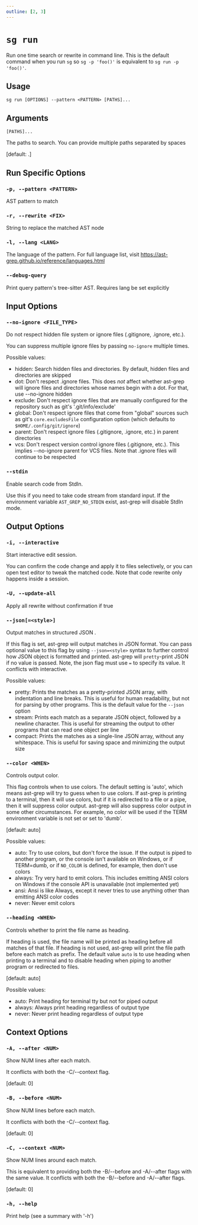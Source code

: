 ```yaml
---
outline: [2, 3]
---
```


# `sg run`

Run one time search or rewrite in command line.
This is the default command when you run `sg` so `sg -p 'foo()'` is equivalent to `sg run -p 'foo()'`.

## Usage

```shell
sg run [OPTIONS] --pattern <PATTERN> [PATHS]...
```

## Arguments

`[PATHS]...`

The paths to search. You can provide multiple paths separated by spaces

[default: .]


## Run Specific Options

### `-p, --pattern <PATTERN>`

AST pattern to match

### `-r, --rewrite <FIX>`

String to replace the matched AST node

### `-l, --lang <LANG>`

The language of the pattern. For full language list, visit https://ast-grep.github.io/reference/languages.html

### `--debug-query`

Print query pattern's tree-sitter AST. Requires lang be set explicitly

## Input Options

### `--no-ignore <FILE_TYPE>`

Do not respect hidden file system or ignore files (.gitignore, .ignore, etc.).

You can suppress multiple ignore files by passing `no-ignore` multiple times.

Possible values:
- hidden:  Search hidden files and directories. By default, hidden files and directories are skipped
- dot:     Don't respect .ignore files. This does *not* affect whether ast-grep will ignore files and directories whose names begin with a dot. For that, use --no-ignore hidden
- exclude: Don't respect ignore files that are manually configured for the repository such as git's '.git/info/exclude'
- global:  Don't respect ignore files that come from "global" sources such as git's `core.excludesFile` configuration option (which defaults to `$HOME/.config/git/ignore`)
- parent:  Don't respect ignore files (.gitignore, .ignore, etc.) in parent directories
- vcs:     Don't respect version control ignore files (.gitignore, etc.). This implies --no-ignore parent for VCS files. Note that .ignore files will continue to be respected

### `--stdin`

Enable search code from StdIn.

Use this if you need to take code stream from standard input. If the environment variable `AST_GREP_NO_STDIN` exist, ast-grep will disable StdIn mode.

## Output Options

### `-i, --interactive`

Start interactive edit session.

You can confirm the code change and apply it to files selectively, or you can open text editor to tweak the matched code. Note that code rewrite only happens inside a session.

### `-U, --update-all`

Apply all rewrite without confirmation if true

### `--json[=<style>]`
Output matches in structured JSON .

If this flag is set, ast-grep will output matches in JSON format. You can pass optional value to this flag by using `--json=<style>` syntax to further control how JSON object is formatted and printed. ast-grep will `pretty`-print JSON if no value is passed. Note, the json flag must use `=` to specify its value. It conflicts with interactive.

Possible values:
- pretty:  Prints the matches as a pretty-printed JSON array, with indentation and line breaks. This is useful for human readability, but not for parsing by other programs. This is the default value for the `--json` option
- stream:  Prints each match as a separate JSON object, followed by a newline character. This is useful for streaming the output to other programs that can read one object per line
- compact: Prints the matches as a single-line JSON array, without any whitespace. This is useful for saving space and minimizing the output size

### `--color <WHEN>`
Controls output color.

This flag controls when to use colors. The default setting is 'auto', which means ast-grep will try to guess when to use colors. If ast-grep is printing to a terminal, then it will use colors, but if it is redirected to a file or a pipe, then it will suppress color output. ast-grep will also suppress color output in some other circumstances. For example, no color will be used if the TERM environment variable is not set or set to 'dumb'.

[default: auto]

Possible values:
- auto:   Try to use colors, but don't force the issue. If the output is piped to another program, or the console isn't available on Windows, or if TERM=dumb, or if `NO_COLOR` is defined, for example, then don't use colors
- always: Try very hard to emit colors. This includes emitting ANSI colors on Windows if the console API is unavailable (not implemented yet)
- ansi:   Ansi is like Always, except it never tries to use anything other than emitting ANSI color codes
- never:  Never emit colors

### `--heading <WHEN>`

Controls whether to print the file name as heading.

If heading is used, the file name will be printed as heading before all matches of that file. If heading is not used, ast-grep will print the file path before each match as prefix. The default value `auto` is to use heading when printing to a terminal and to disable heading when piping to another program or redirected to files.

[default: auto]

Possible values:
- auto:   Print heading for terminal tty but not for piped output
- always: Always print heading regardless of output type
- never:  Never print heading regardless of output type

## Context Options

### `-A, --after <NUM>`
Show NUM lines after each match.

It conflicts with both the -C/--context flag.

[default: 0]

### `-B, --before <NUM>`
Show NUM lines before each match.

It conflicts with both the -C/--context flag.

[default: 0]

### `-C, --context <NUM>`
Show NUM lines around each match.

This is equivalent to providing both the -B/--before and -A/--after flags with the same value. It conflicts with both the -B/--before and -A/--after flags.

[default: 0]

### `-h, --help`
Print help (see a summary with '-h')